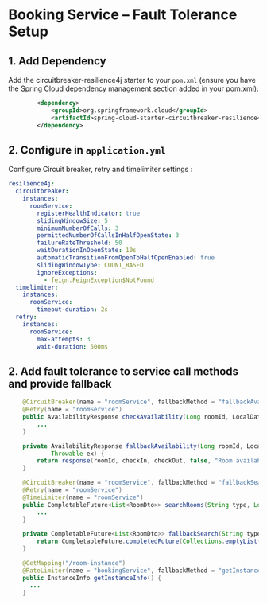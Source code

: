 # Booking Service – Fault Tolerance Setup

## 1. Add Dependency

Add the circuitbreaker-resilience4j starter to your `pom.xml` (ensure you have the Spring Cloud dependency management section added in your pom.xml):

```xml
		<dependency>
			<groupId>org.springframework.cloud</groupId>
			<artifactId>spring-cloud-starter-circuitbreaker-resilience4j</artifactId>
		</dependency>
```

## 2. Configure in `application.yml`

Configure Circuit breaker, retry and timelimiter settings :

```yaml
resilience4j:
  circuitbreaker:
    instances:
      roomService:
        registerHealthIndicator: true
        slidingWindowSize: 5
        minimumNumberOfCalls: 3
        permittedNumberOfCallsInHalfOpenState: 3
        failureRateThreshold: 50
        waitDurationInOpenState: 10s
        automaticTransitionFromOpenToHalfOpenEnabled: true
        slidingWindowType: COUNT_BASED
        ignoreExceptions:
          - feign.FeignException$NotFound
  timelimiter:
    instances:
      roomService:
        timeout-duration: 2s
  retry:
    instances:
      roomService:
        max-attempts: 3
        wait-duration: 500ms
```

## 2. Add fault tolerance to service call methods and provide fallback

```java
    @CircuitBreaker(name = "roomService", fallbackMethod = "fallbackAvailability")
    @Retry(name = "roomService")
    public AvailabilityResponse checkAvailability(Long roomId, LocalDate checkIn, LocalDate checkOut, int guests) {
        ...
    }

    private AvailabilityResponse fallbackAvailability(Long roomId, LocalDate checkIn, LocalDate checkOut, int guests,
            Throwable ex) {
        return response(roomId, checkIn, checkOut, false, "Room availability check failed. Please try later.");
    }

    @CircuitBreaker(name = "roomService", fallbackMethod = "fallbackSearch")
    @Retry(name = "roomService")
    @TimeLimiter(name = "roomService")
    public CompletableFuture<List<RoomDto>> searchRooms(String type, Long delayMs, Integer status) {
        ...
    }

    private CompletableFuture<List<RoomDto>> fallbackSearch(String type, Long delayMs, Integer status, Throwable ex) {
        return CompletableFuture.completedFuture(Collections.emptyList());
    }

    @GetMapping("/room-instance")
    @RateLimiter(name = "bookingService", fallbackMethod = "getInstanceInfoFb")
    public InstanceInfo getInstanceInfo() {
      ...
    }

```
